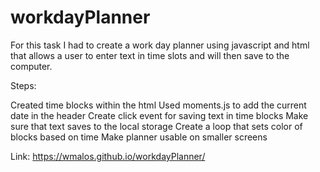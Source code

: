 # workdayPlanner

For this task I had to create a work day planner using javascript and html that allows a user to enter text in time slots and will then save to the computer.

Steps:

Created time blocks within the html
Used moments.js to add the current date in the header
Create click event for saving text in time blocks
Make sure that text saves to the local storage
Create a loop that sets color of blocks  based on time
Make planner usable on smaller screens

Link: https://wmalos.github.io/workdayPlanner/